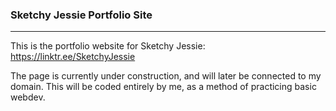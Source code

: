 ### Sketchy Jessie Portfolio Site
---
This is the portfolio website for Sketchy Jessie: https://linktr.ee/SketchyJessie

The page is currently under construction, and will later be connected to my domain. This will be coded entirely by me, as a method of practicing basic webdev.
